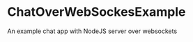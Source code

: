 ChatOverWebSockesExample
========================

An example chat app with NodeJS server over websockets
